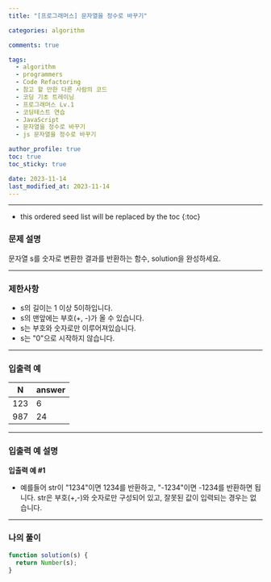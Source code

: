 ```yaml
---
title: "[프로그래머스] 문자열을 정수로 바꾸기"

categories: algorithm

comments: true

tags:
  - algorithm
  - programmers
  - Code Refactoring
  - 참고 할 만한 다른 사람의 코드
  - 코딩 기초 트레이닝
  - 프로그래머스 Lv.1
  - 코딩테스트 연습
  - JavaScript
  - 문자열을 정수로 바꾸기
  - js 문자열을 정수로 바꾸기

author_profile: true
toc: true
toc_sticky: true

date: 2023-11-14
last_modified_at: 2023-11-14
---
```


---

<!-- prettier-ignore -->
* this ordered seed list will be replaced by the toc 
{:toc}

### 문제 설명

문자열 s를 숫자로 변환한 결과를 반환하는 함수, solution을 완성하세요.

---

### 제한사항

- s의 길이는 1 이상 5이하입니다.
- s의 맨앞에는 부호(+, -)가 올 수 있습니다.
- s는 부호와 숫자로만 이루어져있습니다.
- s는 "0"으로 시작하지 않습니다.

---

### 입출력 예

| N   | answer |
| --- | ------ |
| 123 | 6      |
| 987 | 24     |

---

### 입출력 예 설명

**입출력 예 #1**

- 예를들어 str이 "1234"이면 1234를 반환하고, "-1234"이면 -1234를 반환하면 됩니다. str은 부호(+,-)와 숫자로만 구성되어 있고, 잘못된 값이 입력되는 경우는 없습니다.

---

### 나의 풀이

```jsx
function solution(s) {
  return Number(s);
}
```
